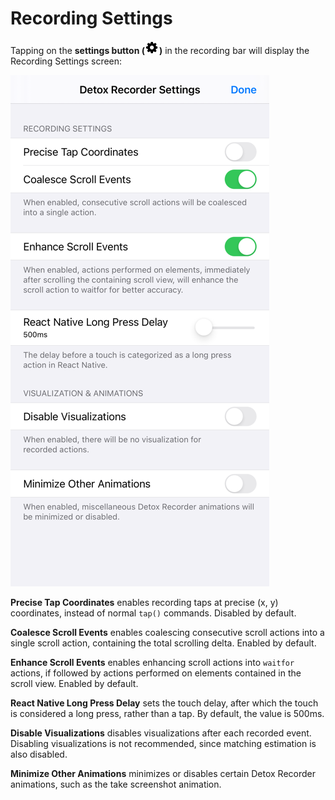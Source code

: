 # Recording Settings

Tapping on the **settings button (![](Resources/SettingsButton.png))** in the recording bar will display the Recording Settings screen:

![Recording Settings Screen](Resources/RecordingSettings.png)

**Precise Tap Coordinates** enables recording taps at precise (x, y) coordinates, instead of normal `tap()` commands. Disabled by default.

**Coalesce Scroll Events** enables coalescing consecutive scroll actions into a single scroll action, containing the total scrolling delta. Enabled by default.

**Enhance Scroll Events** enables enhancing scroll actions into `waitfor` actions, if followed by actions performed on elements contained in the scroll view. Enabled by default.

**React Native Long Press Delay** sets the touch delay, after which the touch is considered a long press, rather than a tap. By default, the value is 500ms.

**Disable Visualizations** disables visualizations after each recorded event. Disabling visualizations is not recommended, since matching estimation is also disabled.

**Minimize Other Animations** minimizes or disables certain Detox Recorder animations, such as the take screenshot animation.